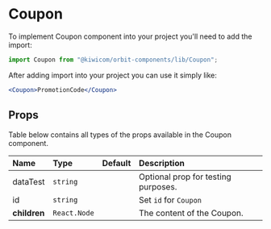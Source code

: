 # Coupon

To implement Coupon component into your project you'll need to add the import:

```jsx
import Coupon from "@kiwicom/orbit-components/lib/Coupon";
```

After adding import into your project you can use it simply like:

```jsx
<Coupon>PromotionCode</Coupon>
```

## Props

Table below contains all types of the props available in the Coupon component.

| Name         | Type         | Default | Description                         |
| :----------- | :----------- | :------ | :---------------------------------- |
| dataTest     | `string`     |         | Optional prop for testing purposes. |
| id           | `string`     |         | Set `id` for `Coupon`               |
| **children** | `React.Node` |         | The content of the Coupon.          |
